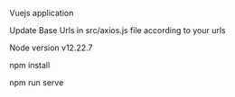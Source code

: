 Vuejs application

Update Base Urls in src/axios.js file according to your urls

Node version v12.22.7

npm install

npm run serve